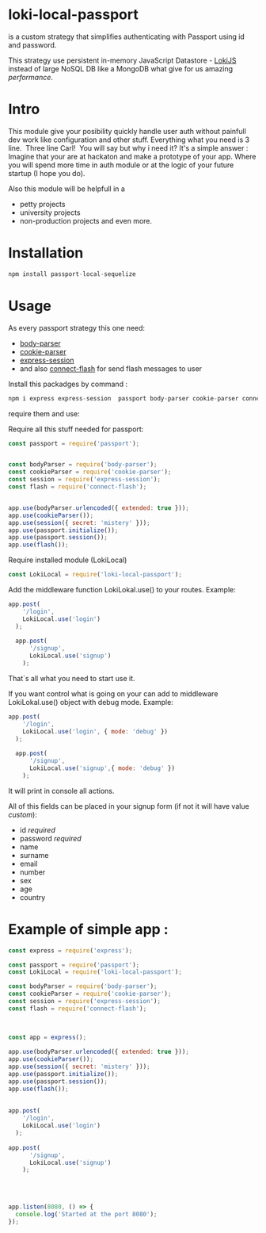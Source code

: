 # loki-local-passport


is a custom strategy that simplifies  authenticating with Passport using id and password.

This strategy use persistent in-memory JavaScript Datastore - [LokiJS](https://www.npmjs.com/package/lokijs) instead of large NoSQL DB like a MongoDB what give for us amazing *performance*.

# Intro


This module give your posibility quickly handle user auth without painfull dev work like configuration and other stuff. Everything what you need is 3 line.&nbsp;
Three line Carl!&nbsp;
You will say but why i need it? It's a simple answer : &nbsp;
Imagine that your are at hackaton and make a prototype of your app. Where you will spend more time in auth module or at the logic of your future startup (I hope you do).

Also this module will be helpfull in a
* petty projects
* university projects
* non-production projects and even more.

# Installation

```javascript
npm install passport-local-sequelize
```

# Usage

As every passport strategy this one need: 
* [body-parser](https://www.npmjs.com/package/body-parser)
* [cookie-parser](https://www.npmjs.com/package/cookie-parser)
* [express-session](https://www.npmjs.com/package/express-session)
* and also [connect-flash](https://www.npmjs.com/package/connect-flash) for send flash messages to user

Install this packadges by command :
```javascript
npm i express express-session  passport body-parser cookie-parser connect-flash
  ```

require them and use:

Require all this stuff needed for passport:
```javascript
const passport = require('passport');


const bodyParser = require('body-parser');
const cookieParser = require('cookie-parser');
const session = require('express-session');
const flash = require('connect-flash');


app.use(bodyParser.urlencoded({ extended: true }));
app.use(cookieParser());
app.use(session({ secret: 'mistery' }));
app.use(passport.initialize());
app.use(passport.session());
app.use(flash());
```

Require installed module (LokiLocal)
```javascript
const LokiLocal = require('loki-local-passport');
```

Add the middleware function LokiLokal.use() to your routes. Example:
```javascript
app.post(
    '/login',
    LokiLocal.use('login')
  );
  
  app.post(
      '/signup',
      LokiLocal.use('signup')
    );
  ```
That`s all what you need to start use it.

If you want control what is going on your can add to middleware LokiLokal.use() object with debug mode. Example: 
```javascript
app.post(
    '/login',
    LokiLocal.use('login', { mode: 'debug' })
  );
  
  app.post(
      '/signup',
      LokiLocal.use('signup',{ mode: 'debug' })
    );
  ```
It will print in console all actions.

All of this fields can be placed in your signup form (if not it will have value *custom*):
* id *required*
* password *required*
* name
* surname
* email
* number
* sex
* age
* country



# Example of simple app :

```javascript
const express = require('express');

const passport = require('passport');
const LokiLocal = require('loki-local-passport');

const bodyParser = require('body-parser');
const cookieParser = require('cookie-parser');
const session = require('express-session');
const flash = require('connect-flash');
 


const app = express();
 
app.use(bodyParser.urlencoded({ extended: true }));
app.use(cookieParser());
app.use(session({ secret: 'mistery' }));
app.use(passport.initialize());
app.use(passport.session());
app.use(flash());
 
 
app.post(
    '/login',
    LokiLocal.use('login')
  );
  
app.post(
      '/signup',
      LokiLocal.use('signup')
    );
  
 
 
 
app.listen(8080, () => {
  console.log('Started at the port 8080');
});
```
